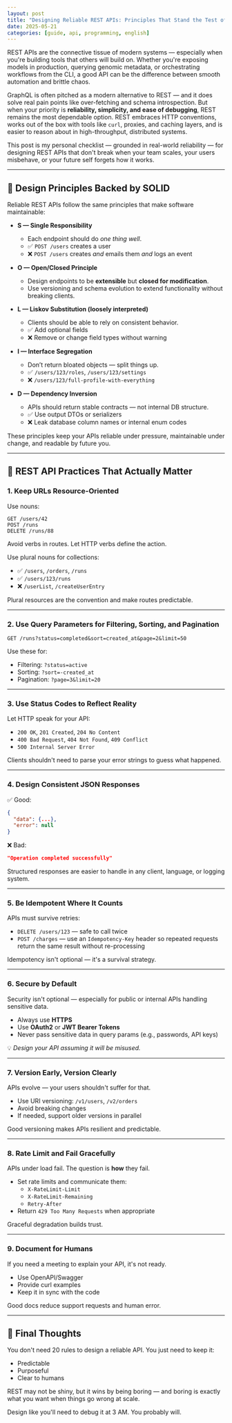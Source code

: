 ```yaml
---
layout: post
title: "Designing Reliable REST APIs: Principles That Stand the Test of Time"
date: 2025-05-21
categories: [guide, api, programming, english]
---
```


REST APIs are the connective tissue of modern systems — especially when you're building tools that others will build on. Whether you're exposing models in production, querying genomic metadata, or orchestrating workflows from the CLI, a good API can be the difference between smooth automation and brittle chaos.

GraphQL is often pitched as a modern alternative to REST — and it does solve real pain points like over-fetching and schema introspection. But when your priority is **reliability, simplicity, and ease of debugging**, REST remains the most dependable option. REST embraces HTTP conventions, works out of the box with tools like `curl`, proxies, and caching layers, and is easier to reason about in high-throughput, distributed systems.

This post is my personal checklist — grounded in real-world reliability — for designing REST APIs that don't break when your team scales, your users misbehave, or your future self forgets how it works.

---

## 🧱 Design Principles Backed by SOLID

Reliable REST APIs follow the same principles that make software maintainable:

- **S — Single Responsibility**  
  - Each endpoint should do *one thing well*.  
  - ✅ `POST /users` creates a user  
  - ❌ `POST /users` creates *and* emails them *and* logs an event

- **O — Open/Closed Principle**  
  - Design endpoints to be **extensible** but **closed for modification**.  
  - Use versioning and schema evolution to extend functionality without breaking clients.

- **L — Liskov Substitution (loosely interpreted)**  
  - Clients should be able to rely on consistent behavior.  
  - ✅ Add optional fields  
  - ❌ Remove or change field types without warning

- **I — Interface Segregation**  
  - Don’t return bloated objects — split things up.  
  - ✅ `/users/123/roles`, `/users/123/settings`  
  - ❌ `/users/123/full-profile-with-everything`

- **D — Dependency Inversion** 
  - APIs should return stable contracts — not internal DB structure. 
  - ✅ Use output DTOs or serializers  
  - ❌ Leak database column names or internal enum codes

These principles keep your APIs reliable under pressure, maintainable under change, and readable by future you.

---

## 🔑 REST API Practices That Actually Matter

### 1. Keep URLs Resource-Oriented

Use nouns:

```http
GET /users/42
POST /runs
DELETE /runs/88
```

Avoid verbs in routes. Let HTTP verbs define the action.

Use plural nouns for collections:

- ✅ `/users`, `/orders`, `/runs`  
- ✅ `/users/123/runs`  
- ❌ `/userList`, `/createUserEntry`

Plural resources are the convention and make routes predictable.

---

### 2. Use Query Parameters for Filtering, Sorting, and Pagination

```http
GET /runs?status=completed&sort=created_at&page=2&limit=50
```

Use these for:

- Filtering: `?status=active`
- Sorting: `?sort=-created_at`
- Pagination: `?page=3&limit=20`

---

### 3. Use Status Codes to Reflect Reality

Let HTTP speak for your API:

- `200 OK`, `201 Created`, `204 No Content`
- `400 Bad Request`, `404 Not Found`, `409 Conflict`
- `500 Internal Server Error`

Clients shouldn't need to parse your error strings to guess what happened.

---

### 4. Design Consistent JSON Responses

✅ Good:

```json
{
  "data": {...},
  "error": null
}
```

❌ Bad:

```json
"Operation completed successfully"
```

Structured responses are easier to handle in any client, language, or logging system.

---

### 5. Be Idempotent Where It Counts

APIs must survive retries:

- `DELETE /users/123` — safe to call twice
- `POST /charges` — use an `Idempotency-Key` header so repeated requests return the same result without re-processing

Idempotency isn't optional — it's a survival strategy.

---

### 6. Secure by Default

Security isn't optional — especially for public or internal APIs handling sensitive data.

- Always use **HTTPS**
- Use **OAuth2** or **JWT Bearer Tokens**
- Never pass sensitive data in query params (e.g., passwords, API keys)

💡 _Design your API assuming it will be misused._

---

### 7. Version Early, Version Clearly

APIs evolve — your users shouldn't suffer for that.

- Use URI versioning: `/v1/users`, `/v2/orders`
- Avoid breaking changes
- If needed, support older versions in parallel

Good versioning makes APIs resilient and predictable.

---

### 8. Rate Limit and Fail Gracefully

APIs under load fail. The question is **how** they fail.

- Set rate limits and communicate them:
  - `X-RateLimit-Limit`
  - `X-RateLimit-Remaining`
  - `Retry-After`
- Return `429 Too Many Requests` when appropriate

Graceful degradation builds trust.

---

### 9. Document for Humans

If you need a meeting to explain your API, it's not ready.

- Use OpenAPI/Swagger
- Provide curl examples
- Keep it in sync with the code

Good docs reduce support requests and human error.

---

## 🧠 Final Thoughts

You don't need 20 rules to design a reliable API. You just need to keep it:

- Predictable
- Purposeful
- Clear to humans

REST may not be shiny, but it wins by being boring — and boring is exactly what you want when things go wrong at scale.

Design like you'll need to debug it at 3 AM. You probably will.

